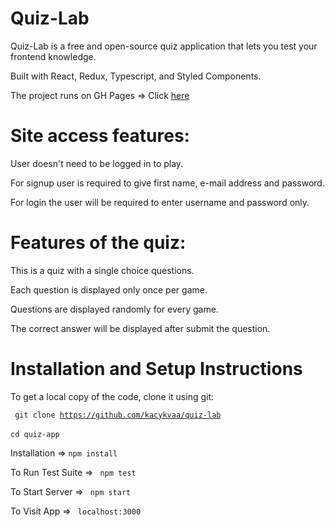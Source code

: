 # Quiz-Lab
Quiz-Lab is a free and open-source quiz application that lets you test your frontend knowledge. 

Built with React, Redux, Typescript, and Styled Components.  

The project runs on GH Pages => Click [here](https://kacykvaa.github.io/quiz-lab/)

# Site access features:
User doesn't need to be logged in to play.  

For signup user is required to give first name, e-mail address and password.  

For login the user will be required to enter username and password only.  


# Features of the quiz:
This is a quiz with a single choice questions.

Each question is displayed only once per game.  

Questions are displayed randomly for every game.  

The correct answer will be displayed after submit the question.  

# Installation and Setup Instructions
To get a local copy of the code, clone it using git:  

<code> git clone https://github.com/kacykvaa/quiz-lab </code>  
<code>cd quiz-app </code>

Installation => <code>npm install</code>

To Run Test Suite => <code> npm test </code>

To Start Server => <code>  npm start </code>

To Visit App => <code> localhost:3000 </code>
